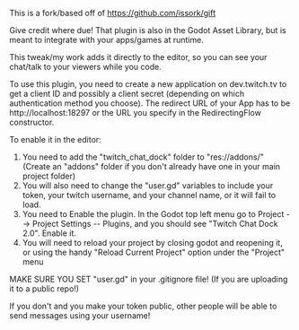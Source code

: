

This is a fork/based off of https://github.com/issork/gift 

Give credit where due!  That plugin is also in the Godot Asset Library, but is meant to integrate with your apps/games at runtime.

This tweak/my work adds it directly to the editor, so you can see your chat/talk to your viewers while you code.


To use this plugin, you need to create a new application on dev.twitch.tv to get a client ID and possibly a client secret (depending on which authentication method you choose). The redirect URL of your App has to be http://localhost:18297 or the URL you specify in the RedirectingFlow constructor.


To enable it in the editor:

1. You need to add the "twitch_chat_dock" folder to "res://addons/"  (Create an "addons" folder if you don't already have one in your main project folder)
2. You will also need to change the "user.gd" variables to include your token, your twitch username, and your channel name, or it will fail to load.
3. You need to Enable the plugin.   In the Godot top left menu go to Project --> Project Settings -- Plugins, and you should see "Twitch Chat Dock 2.0". Enable it. 
4. You will need to reload your project by closing godot and reopening it, or using the handy "Reload Current Project" option under the "Project" menu 

MAKE SURE YOU SET "user.gd" in your .gitignore file!  (If you are uploading it to a public repo!)

If you don't and you make your token public, other people will be able to send messages using your username!